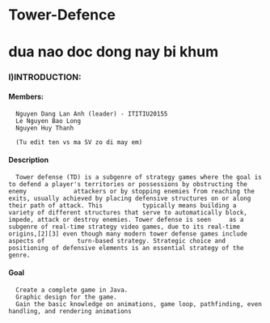 # Tower-Defence
# dua nao doc dong nay bi khum
### I)INTRODUCTION:
#### Members:

      Nguyen Dang Lan Anh (leader) - ITITIU20155
      Le Nguyen Bao Long
      Nguyen Huy Thanh
      
      (Tu edit ten vs ma SV zo di may em)
#### Description
      
      Tower defense (TD) is a subgenre of strategy games where the goal is to defend a player's territories or possessions by obstructing the enemy             attackers or by stopping enemies from reaching the exits, usually achieved by placing defensive structures on or along their path of attack. This           typically means building a variety of different structures that serve to automatically block, impede, attack or destroy enemies. Tower defense is seen     as a subgenre of real-time strategy video games, due to its real-time origins,[2][3] even though many modern tower defense games include aspects of         turn-based strategy. Strategic choice and positioning of defensive elements is an essential strategy of the genre.
#### Goal
  
      Create a complete game in Java.
      Graphic design for the game.
      Gain the basic knowledge on animations, game loop, pathfinding, even handling, and rendering animations

